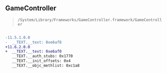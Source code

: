 ## GameController

> `/System/Library/Frameworks/GameController.framework/GameController`

```diff

-11.5.1.0.0
-  __TEXT.__text: 0xe6af8
+11.6.2.0.0
+  __TEXT.__text: 0xe6af0
   __TEXT.__auth_stubs: 0x1770
   __TEXT.__init_offsets: 0x4
   __TEXT.__objc_methlist: 0xc1a8

```
